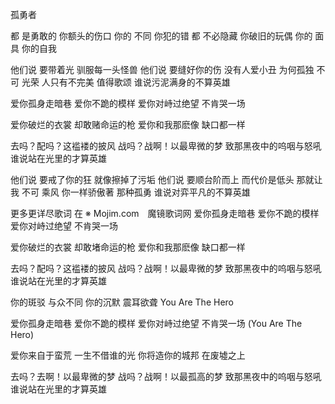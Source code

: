 孤勇者

都 是勇敢的
你额头的伤口 你的 不同 你犯的错
都 不必隐藏
你破旧的玩偶 你的 面具 你的自我

他们说 要带着光 驯服每一头怪兽
他们说 要缝好你的伤 没有人爱小丑
为何孤独 不可 光荣
人只有不完美 值得歌颂
谁说污泥满身的不算英雄

爱你孤身走暗巷
爱你不跪的模样
爱你对峙过绝望
不肯哭一场

爱你破烂的衣裳
却敢赌命运的枪
爱你和我那麽像
缺口都一样

去吗？配吗？这褴褛的披风
战吗？战啊！以最卑微的梦
致那黑夜中的呜咽与怒吼
谁说站在光里的才算英雄

他们说 要戒了你的狂 就像擦掉了污垢
他们说 要顺台阶而上 而代价是低头
那就让我 不可 乘风
你一样骄傲著 那种孤勇
谁说对弈平凡的不算英雄

更多更详尽歌词 在 ※ Mojim.com　魔镜歌词网
爱你孤身走暗巷
爱你不跪的模样
爱你对峙过绝望
不肯哭一场

爱你破烂的衣裳
却敢堵命运的枪
爱你和我那麽像
缺口都一样

去吗？配吗？这褴褛的披风
战吗？战啊！以最卑微的梦
致那黑夜中的呜咽与怒吼
谁说站在光里的才算英雄

你的斑驳 与众不同
你的沉默 震耳欲聋 You Are The Hero

爱你孤身走暗巷
爱你不跪的模样
爱你对峙过绝望
不肯哭一场 (You Are The Hero)

爱你来自于蛮荒
一生不借谁的光
你将造你的城邦
在废墟之上

去吗？去啊！以最卑微的梦
战吗？战啊！以最孤高的梦
致那黑夜中的呜咽与怒吼
谁说站在光里的才算英雄